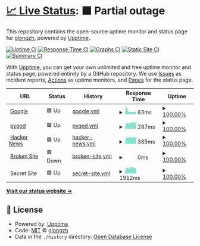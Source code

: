 # [📈 Live Status](https://glongzh.github.io/upptime): <!--live status--> **🟧 Partial outage**

This repository contains the open-source uptime monitor and status page for [glongzh](https://glongzh.github.io/upptime), powered by [Upptime](https://github.com/upptime/upptime).

[![Uptime CI](https://github.com/koj-co/upptime/workflows/Uptime%20CI/badge.svg)](https://github.com/koj-co/upptime/actions?query=workflow%3A%22Uptime+CI%22)
[![Response Time CI](https://github.com/koj-co/upptime/workflows/Response%20Time%20CI/badge.svg)](https://github.com/koj-co/upptime/actions?query=workflow%3A%22Response+Time+CI%22)
[![Graphs CI](https://github.com/koj-co/upptime/workflows/Graphs%20CI/badge.svg)](https://github.com/koj-co/upptime/actions?query=workflow%3A%22Graphs+CI%22)
[![Static Site CI](https://github.com/koj-co/upptime/workflows/Static%20Site%20CI/badge.svg)](https://github.com/koj-co/upptime/actions?query=workflow%3A%22Static+Site+CI%22)
[![Summary CI](https://github.com/koj-co/upptime/workflows/Summary%20CI/badge.svg)](https://github.com/koj-co/upptime/actions?query=workflow%3A%22Summary+CI%22)

With [Upptime](https://upptime.js.org), you can get your own unlimited and free uptime monitor and status page, powered entirely by a GitHub repository. We use [Issues](https://github.com/glongzh/upptime/issues) as incident reports, [Actions](https://github.com/glongzh/upptime/actions) as uptime monitors, and [Pages](https://glongzh.github.io/upptime) for the status page.

<!--start: status pages-->
<!-- This summary is generated by Upptime (https://github.com/upptime/upptime) -->
<!-- Do not edit this manually, your changes will be overwritten -->
<!-- prettier-ignore -->
| URL | Status | History | Response Time | Uptime |
| --- | ------ | ------- | ------------- | ------ |
| <img alt="" src="https://favicons.githubusercontent.com/www.google.com" height="13"> [Google](https://www.google.com) | 🟩 Up | [google.yml](https://github.com/glongzh/upptime/commits/HEAD/history/google.yml) | <details><summary><img alt="Response time graph" src="./graphs/google/response-time-week.png" height="20"> 83ms</summary><br><a href="https://glongzh.github.io/upptime/history/google"><img alt="Response time 97" src="https://img.shields.io/endpoint?url=https%3A%2F%2Fraw.githubusercontent.com%2Fglongzh%2Fupptime%2FHEAD%2Fapi%2Fgoogle%2Fresponse-time.json"></a><br><a href="https://glongzh.github.io/upptime/history/google"><img alt="24-hour response time 55" src="https://img.shields.io/endpoint?url=https%3A%2F%2Fraw.githubusercontent.com%2Fglongzh%2Fupptime%2FHEAD%2Fapi%2Fgoogle%2Fresponse-time-day.json"></a><br><a href="https://glongzh.github.io/upptime/history/google"><img alt="7-day response time 83" src="https://img.shields.io/endpoint?url=https%3A%2F%2Fraw.githubusercontent.com%2Fglongzh%2Fupptime%2FHEAD%2Fapi%2Fgoogle%2Fresponse-time-week.json"></a><br><a href="https://glongzh.github.io/upptime/history/google"><img alt="30-day response time 122" src="https://img.shields.io/endpoint?url=https%3A%2F%2Fraw.githubusercontent.com%2Fglongzh%2Fupptime%2FHEAD%2Fapi%2Fgoogle%2Fresponse-time-month.json"></a><br><a href="https://glongzh.github.io/upptime/history/google"><img alt="1-year response time 97" src="https://img.shields.io/endpoint?url=https%3A%2F%2Fraw.githubusercontent.com%2Fglongzh%2Fupptime%2FHEAD%2Fapi%2Fgoogle%2Fresponse-time-year.json"></a></details> | <details><summary><a href="https://glongzh.github.io/upptime/history/google">100.00%</a></summary><a href="https://glongzh.github.io/upptime/history/google"><img alt="All-time uptime 100.00%" src="https://img.shields.io/endpoint?url=https%3A%2F%2Fraw.githubusercontent.com%2Fglongzh%2Fupptime%2FHEAD%2Fapi%2Fgoogle%2Fuptime.json"></a><br><a href="https://glongzh.github.io/upptime/history/google"><img alt="24-hour uptime 100.00%" src="https://img.shields.io/endpoint?url=https%3A%2F%2Fraw.githubusercontent.com%2Fglongzh%2Fupptime%2FHEAD%2Fapi%2Fgoogle%2Fuptime-day.json"></a><br><a href="https://glongzh.github.io/upptime/history/google"><img alt="7-day uptime 100.00%" src="https://img.shields.io/endpoint?url=https%3A%2F%2Fraw.githubusercontent.com%2Fglongzh%2Fupptime%2FHEAD%2Fapi%2Fgoogle%2Fuptime-week.json"></a><br><a href="https://glongzh.github.io/upptime/history/google"><img alt="30-day uptime 100.00%" src="https://img.shields.io/endpoint?url=https%3A%2F%2Fraw.githubusercontent.com%2Fglongzh%2Fupptime%2FHEAD%2Fapi%2Fgoogle%2Fuptime-month.json"></a><br><a href="https://glongzh.github.io/upptime/history/google"><img alt="1-year uptime 100.00%" src="https://img.shields.io/endpoint?url=https%3A%2F%2Fraw.githubusercontent.com%2Fglongzh%2Fupptime%2FHEAD%2Fapi%2Fgoogle%2Fuptime-year.json"></a></details>
| <img alt="" src="https://favicons.githubusercontent.com/pygod.me" height="13"> [pygod](https://pygod.me) | 🟩 Up | [pygod.yml](https://github.com/glongzh/upptime/commits/HEAD/history/pygod.yml) | <details><summary><img alt="Response time graph" src="./graphs/pygod/response-time-week.png" height="20"> 287ms</summary><br><a href="https://glongzh.github.io/upptime/history/pygod"><img alt="Response time 424" src="https://img.shields.io/endpoint?url=https%3A%2F%2Fraw.githubusercontent.com%2Fglongzh%2Fupptime%2FHEAD%2Fapi%2Fpygod%2Fresponse-time.json"></a><br><a href="https://glongzh.github.io/upptime/history/pygod"><img alt="24-hour response time 335" src="https://img.shields.io/endpoint?url=https%3A%2F%2Fraw.githubusercontent.com%2Fglongzh%2Fupptime%2FHEAD%2Fapi%2Fpygod%2Fresponse-time-day.json"></a><br><a href="https://glongzh.github.io/upptime/history/pygod"><img alt="7-day response time 287" src="https://img.shields.io/endpoint?url=https%3A%2F%2Fraw.githubusercontent.com%2Fglongzh%2Fupptime%2FHEAD%2Fapi%2Fpygod%2Fresponse-time-week.json"></a><br><a href="https://glongzh.github.io/upptime/history/pygod"><img alt="30-day response time 460" src="https://img.shields.io/endpoint?url=https%3A%2F%2Fraw.githubusercontent.com%2Fglongzh%2Fupptime%2FHEAD%2Fapi%2Fpygod%2Fresponse-time-month.json"></a><br><a href="https://glongzh.github.io/upptime/history/pygod"><img alt="1-year response time 424" src="https://img.shields.io/endpoint?url=https%3A%2F%2Fraw.githubusercontent.com%2Fglongzh%2Fupptime%2FHEAD%2Fapi%2Fpygod%2Fresponse-time-year.json"></a></details> | <details><summary><a href="https://glongzh.github.io/upptime/history/pygod">100.00%</a></summary><a href="https://glongzh.github.io/upptime/history/pygod"><img alt="All-time uptime 99.99%" src="https://img.shields.io/endpoint?url=https%3A%2F%2Fraw.githubusercontent.com%2Fglongzh%2Fupptime%2FHEAD%2Fapi%2Fpygod%2Fuptime.json"></a><br><a href="https://glongzh.github.io/upptime/history/pygod"><img alt="24-hour uptime 100.00%" src="https://img.shields.io/endpoint?url=https%3A%2F%2Fraw.githubusercontent.com%2Fglongzh%2Fupptime%2FHEAD%2Fapi%2Fpygod%2Fuptime-day.json"></a><br><a href="https://glongzh.github.io/upptime/history/pygod"><img alt="7-day uptime 100.00%" src="https://img.shields.io/endpoint?url=https%3A%2F%2Fraw.githubusercontent.com%2Fglongzh%2Fupptime%2FHEAD%2Fapi%2Fpygod%2Fuptime-week.json"></a><br><a href="https://glongzh.github.io/upptime/history/pygod"><img alt="30-day uptime 100.00%" src="https://img.shields.io/endpoint?url=https%3A%2F%2Fraw.githubusercontent.com%2Fglongzh%2Fupptime%2FHEAD%2Fapi%2Fpygod%2Fuptime-month.json"></a><br><a href="https://glongzh.github.io/upptime/history/pygod"><img alt="1-year uptime 99.99%" src="https://img.shields.io/endpoint?url=https%3A%2F%2Fraw.githubusercontent.com%2Fglongzh%2Fupptime%2FHEAD%2Fapi%2Fpygod%2Fuptime-year.json"></a></details>
| <img alt="" src="https://favicons.githubusercontent.com/news.ycombinator.com" height="13"> [Hacker News](https://news.ycombinator.com) | 🟩 Up | [hacker-news.yml](https://github.com/glongzh/upptime/commits/HEAD/history/hacker-news.yml) | <details><summary><img alt="Response time graph" src="./graphs/hacker-news/response-time-week.png" height="20"> 385ms</summary><br><a href="https://glongzh.github.io/upptime/history/hacker-news"><img alt="Response time 348" src="https://img.shields.io/endpoint?url=https%3A%2F%2Fraw.githubusercontent.com%2Fglongzh%2Fupptime%2FHEAD%2Fapi%2Fhacker-news%2Fresponse-time.json"></a><br><a href="https://glongzh.github.io/upptime/history/hacker-news"><img alt="24-hour response time 399" src="https://img.shields.io/endpoint?url=https%3A%2F%2Fraw.githubusercontent.com%2Fglongzh%2Fupptime%2FHEAD%2Fapi%2Fhacker-news%2Fresponse-time-day.json"></a><br><a href="https://glongzh.github.io/upptime/history/hacker-news"><img alt="7-day response time 385" src="https://img.shields.io/endpoint?url=https%3A%2F%2Fraw.githubusercontent.com%2Fglongzh%2Fupptime%2FHEAD%2Fapi%2Fhacker-news%2Fresponse-time-week.json"></a><br><a href="https://glongzh.github.io/upptime/history/hacker-news"><img alt="30-day response time 348" src="https://img.shields.io/endpoint?url=https%3A%2F%2Fraw.githubusercontent.com%2Fglongzh%2Fupptime%2FHEAD%2Fapi%2Fhacker-news%2Fresponse-time-month.json"></a><br><a href="https://glongzh.github.io/upptime/history/hacker-news"><img alt="1-year response time 348" src="https://img.shields.io/endpoint?url=https%3A%2F%2Fraw.githubusercontent.com%2Fglongzh%2Fupptime%2FHEAD%2Fapi%2Fhacker-news%2Fresponse-time-year.json"></a></details> | <details><summary><a href="https://glongzh.github.io/upptime/history/hacker-news">100.00%</a></summary><a href="https://glongzh.github.io/upptime/history/hacker-news"><img alt="All-time uptime 99.96%" src="https://img.shields.io/endpoint?url=https%3A%2F%2Fraw.githubusercontent.com%2Fglongzh%2Fupptime%2FHEAD%2Fapi%2Fhacker-news%2Fuptime.json"></a><br><a href="https://glongzh.github.io/upptime/history/hacker-news"><img alt="24-hour uptime 100.00%" src="https://img.shields.io/endpoint?url=https%3A%2F%2Fraw.githubusercontent.com%2Fglongzh%2Fupptime%2FHEAD%2Fapi%2Fhacker-news%2Fuptime-day.json"></a><br><a href="https://glongzh.github.io/upptime/history/hacker-news"><img alt="7-day uptime 100.00%" src="https://img.shields.io/endpoint?url=https%3A%2F%2Fraw.githubusercontent.com%2Fglongzh%2Fupptime%2FHEAD%2Fapi%2Fhacker-news%2Fuptime-week.json"></a><br><a href="https://glongzh.github.io/upptime/history/hacker-news"><img alt="30-day uptime 100.00%" src="https://img.shields.io/endpoint?url=https%3A%2F%2Fraw.githubusercontent.com%2Fglongzh%2Fupptime%2FHEAD%2Fapi%2Fhacker-news%2Fuptime-month.json"></a><br><a href="https://glongzh.github.io/upptime/history/hacker-news"><img alt="1-year uptime 99.96%" src="https://img.shields.io/endpoint?url=https%3A%2F%2Fraw.githubusercontent.com%2Fglongzh%2Fupptime%2FHEAD%2Fapi%2Fhacker-news%2Fuptime-year.json"></a></details>
| <img alt="" src="https://favicons.githubusercontent.com/thissitedoesnotexist.com" height="13"> [Broken Site](https://thissitedoesnotexist.com) | 🟥 Down | [broken-site.yml](https://github.com/glongzh/upptime/commits/HEAD/history/broken-site.yml) | <details><summary><img alt="Response time graph" src="./graphs/broken-site/response-time-week.png" height="20"> 0ms</summary><br><a href="https://glongzh.github.io/upptime/history/broken-site"><img alt="Response time 0" src="https://img.shields.io/endpoint?url=https%3A%2F%2Fraw.githubusercontent.com%2Fglongzh%2Fupptime%2FHEAD%2Fapi%2Fbroken-site%2Fresponse-time.json"></a><br><a href="https://glongzh.github.io/upptime/history/broken-site"><img alt="24-hour response time 0" src="https://img.shields.io/endpoint?url=https%3A%2F%2Fraw.githubusercontent.com%2Fglongzh%2Fupptime%2FHEAD%2Fapi%2Fbroken-site%2Fresponse-time-day.json"></a><br><a href="https://glongzh.github.io/upptime/history/broken-site"><img alt="7-day response time 0" src="https://img.shields.io/endpoint?url=https%3A%2F%2Fraw.githubusercontent.com%2Fglongzh%2Fupptime%2FHEAD%2Fapi%2Fbroken-site%2Fresponse-time-week.json"></a><br><a href="https://glongzh.github.io/upptime/history/broken-site"><img alt="30-day response time 0" src="https://img.shields.io/endpoint?url=https%3A%2F%2Fraw.githubusercontent.com%2Fglongzh%2Fupptime%2FHEAD%2Fapi%2Fbroken-site%2Fresponse-time-month.json"></a><br><a href="https://glongzh.github.io/upptime/history/broken-site"><img alt="1-year response time 0" src="https://img.shields.io/endpoint?url=https%3A%2F%2Fraw.githubusercontent.com%2Fglongzh%2Fupptime%2FHEAD%2Fapi%2Fbroken-site%2Fresponse-time-year.json"></a></details> | <details><summary><a href="https://glongzh.github.io/upptime/history/broken-site">100.00%</a></summary><a href="https://glongzh.github.io/upptime/history/broken-site"><img alt="All-time uptime 100.00%" src="https://img.shields.io/endpoint?url=https%3A%2F%2Fraw.githubusercontent.com%2Fglongzh%2Fupptime%2FHEAD%2Fapi%2Fbroken-site%2Fuptime.json"></a><br><a href="https://glongzh.github.io/upptime/history/broken-site"><img alt="24-hour uptime 100.00%" src="https://img.shields.io/endpoint?url=https%3A%2F%2Fraw.githubusercontent.com%2Fglongzh%2Fupptime%2FHEAD%2Fapi%2Fbroken-site%2Fuptime-day.json"></a><br><a href="https://glongzh.github.io/upptime/history/broken-site"><img alt="7-day uptime 100.00%" src="https://img.shields.io/endpoint?url=https%3A%2F%2Fraw.githubusercontent.com%2Fglongzh%2Fupptime%2FHEAD%2Fapi%2Fbroken-site%2Fuptime-week.json"></a><br><a href="https://glongzh.github.io/upptime/history/broken-site"><img alt="30-day uptime 100.00%" src="https://img.shields.io/endpoint?url=https%3A%2F%2Fraw.githubusercontent.com%2Fglongzh%2Fupptime%2FHEAD%2Fapi%2Fbroken-site%2Fuptime-month.json"></a><br><a href="https://glongzh.github.io/upptime/history/broken-site"><img alt="1-year uptime 100.00%" src="https://img.shields.io/endpoint?url=https%3A%2F%2Fraw.githubusercontent.com%2Fglongzh%2Fupptime%2FHEAD%2Fapi%2Fbroken-site%2Fuptime-year.json"></a></details>
| <img alt="" src="https://favicons.githubusercontent.com/null" height="13"> Secret Site | 🟩 Up | [secret-site.yml](https://github.com/glongzh/upptime/commits/HEAD/history/secret-site.yml) | <details><summary><img alt="Response time graph" src="./graphs/secret-site/response-time-week.png" height="20"> 1912ms</summary><br><a href="https://glongzh.github.io/upptime/history/secret-site"><img alt="Response time 1209" src="https://img.shields.io/endpoint?url=https%3A%2F%2Fraw.githubusercontent.com%2Fglongzh%2Fupptime%2FHEAD%2Fapi%2Fsecret-site%2Fresponse-time.json"></a><br><a href="https://glongzh.github.io/upptime/history/secret-site"><img alt="24-hour response time 1829" src="https://img.shields.io/endpoint?url=https%3A%2F%2Fraw.githubusercontent.com%2Fglongzh%2Fupptime%2FHEAD%2Fapi%2Fsecret-site%2Fresponse-time-day.json"></a><br><a href="https://glongzh.github.io/upptime/history/secret-site"><img alt="7-day response time 1912" src="https://img.shields.io/endpoint?url=https%3A%2F%2Fraw.githubusercontent.com%2Fglongzh%2Fupptime%2FHEAD%2Fapi%2Fsecret-site%2Fresponse-time-week.json"></a><br><a href="https://glongzh.github.io/upptime/history/secret-site"><img alt="30-day response time 1691" src="https://img.shields.io/endpoint?url=https%3A%2F%2Fraw.githubusercontent.com%2Fglongzh%2Fupptime%2FHEAD%2Fapi%2Fsecret-site%2Fresponse-time-month.json"></a><br><a href="https://glongzh.github.io/upptime/history/secret-site"><img alt="1-year response time 1209" src="https://img.shields.io/endpoint?url=https%3A%2F%2Fraw.githubusercontent.com%2Fglongzh%2Fupptime%2FHEAD%2Fapi%2Fsecret-site%2Fresponse-time-year.json"></a></details> | <details><summary><a href="https://glongzh.github.io/upptime/history/secret-site">100.00%</a></summary><a href="https://glongzh.github.io/upptime/history/secret-site"><img alt="All-time uptime 99.98%" src="https://img.shields.io/endpoint?url=https%3A%2F%2Fraw.githubusercontent.com%2Fglongzh%2Fupptime%2FHEAD%2Fapi%2Fsecret-site%2Fuptime.json"></a><br><a href="https://glongzh.github.io/upptime/history/secret-site"><img alt="24-hour uptime 100.00%" src="https://img.shields.io/endpoint?url=https%3A%2F%2Fraw.githubusercontent.com%2Fglongzh%2Fupptime%2FHEAD%2Fapi%2Fsecret-site%2Fuptime-day.json"></a><br><a href="https://glongzh.github.io/upptime/history/secret-site"><img alt="7-day uptime 100.00%" src="https://img.shields.io/endpoint?url=https%3A%2F%2Fraw.githubusercontent.com%2Fglongzh%2Fupptime%2FHEAD%2Fapi%2Fsecret-site%2Fuptime-week.json"></a><br><a href="https://glongzh.github.io/upptime/history/secret-site"><img alt="30-day uptime 99.95%" src="https://img.shields.io/endpoint?url=https%3A%2F%2Fraw.githubusercontent.com%2Fglongzh%2Fupptime%2FHEAD%2Fapi%2Fsecret-site%2Fuptime-month.json"></a><br><a href="https://glongzh.github.io/upptime/history/secret-site"><img alt="1-year uptime 99.98%" src="https://img.shields.io/endpoint?url=https%3A%2F%2Fraw.githubusercontent.com%2Fglongzh%2Fupptime%2FHEAD%2Fapi%2Fsecret-site%2Fuptime-year.json"></a></details>

<!--end: status pages-->

[**Visit our status website →**](https://glongzh.github.io/upptime)

## 📄 License

- Powered by: [Upptime](https://github.com/upptime/upptime)
- Code: [MIT](./LICENSE) © [glongzh](https://glongzh.github.io/upptime)
- Data in the `./history` directory: [Open Database License](https://opendatacommons.org/licenses/odbl/1-0/)
